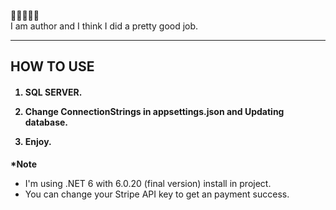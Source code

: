 🌟🌟🌟🌟🌟
<br />
I am author and I think I did a pretty good job.
<br />
<hr />

<div>
<h2>HOW TO USE</h2>
  <div>
    <h4>
      
1. SQL SERVER.
  
2. Change ConnectionStrings in appsettings.json and Updating database.
  
3. Enjoy.
    </h4>
  </div>
</div>

<strong>*Note</strong> <br />
- I'm using .NET 6 with 6.0.20 (final version) install in project.
- You can change your Stripe API key to get an payment success.
